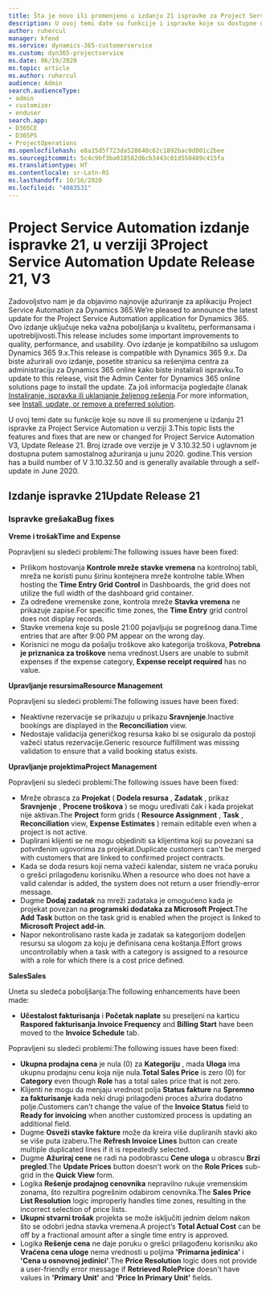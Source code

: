 ```yaml
---
title: Šta je novo ili promenjeno u izdanju 21 ispravke za Project Service Automation u verziji 3
description: U ovoj temi date su funkcije i ispravke koje su dostupne u izdanju 21 ispravke za Project Service Automation u verziji 3.
author: ruhercul
manager: kfend
ms.service: dynamics-365-customerservice
ms.custom: dyn365-projectservice
ms.date: 06/19/2020
ms.topic: article
ms.author: ruhercul
audience: Admin
search.audienceType:
- admin
- customizer
- enduser
search.app:
- D365CE
- D365PS
- ProjectOperations
ms.openlocfilehash: e8a15d5f723da528640c62c1892bac0d801c2bee
ms.sourcegitcommit: 5c4c9bf3ba018562d6cb3443c01d550489c415fa
ms.translationtype: HT
ms.contentlocale: sr-Latn-RS
ms.lasthandoff: 10/16/2020
ms.locfileid: "4083531"
---
```

# <a name="project-service-automation-update-release-21-v3"></a><span data-ttu-id="8d5d9-103">Project Service Automation izdanje ispravke 21, u verziji 3</span><span class="sxs-lookup"><span data-stu-id="8d5d9-103">Project Service Automation Update Release 21, V3</span></span>

<span data-ttu-id="8d5d9-104">Zadovoljstvo nam je da objavimo najnovije ažuriranje za aplikaciju Project Service Automation za Dynamics 365.</span><span class="sxs-lookup"><span data-stu-id="8d5d9-104">We’re pleased to announce the latest update for the Project Service Automation application for Dynamics 365.</span></span> <span data-ttu-id="8d5d9-105">Ovo izdanje uključuje neka važna poboljšanja u kvalitetu, performansama i upotrebljivosti.</span><span class="sxs-lookup"><span data-stu-id="8d5d9-105">This release includes some important improvements to quality, performance, and usability.</span></span> <span data-ttu-id="8d5d9-106">Ovo izdanje je kompatibilno sa uslugom Dynamics 365 9.x.</span><span class="sxs-lookup"><span data-stu-id="8d5d9-106">This release is compatible with Dynamics 365 9.x.</span></span> <span data-ttu-id="8d5d9-107">Da biste ažurirali ovo izdanje, posetite stranicu sa rešenjima centra za administraciju za Dynamics 365 online kako biste instalirali ispravku.</span><span class="sxs-lookup"><span data-stu-id="8d5d9-107">To update to this release, visit the Admin Center for Dynamics 365 online solutions page to install the update.</span></span> <span data-ttu-id="8d5d9-108">Za još informacija pogledajte članak [Instaliranje, ispravka ili uklanjanje željenog rešenja](https://docs.microsoft.com/power-platform/admin/install-remove-preferred-solution).</span><span class="sxs-lookup"><span data-stu-id="8d5d9-108">For more information, see [Install, update, or remove a preferred solution](https://docs.microsoft.com/power-platform/admin/install-remove-preferred-solution).</span></span>

<span data-ttu-id="8d5d9-109">U ovoj temi date su funkcije koje su nove ili su promenjene u izdanju 21 ispravke za Project Service Automation u verziji 3.</span><span class="sxs-lookup"><span data-stu-id="8d5d9-109">This topic lists the features and fixes that are new or changed for Project Service Automation V3, Update Release 21.</span></span> <span data-ttu-id="8d5d9-110">Broj izrade ove verzije je V 3.10.32.50 i uglavnom je dostupna putem samostalnog ažuriranja u junu 2020. godine.</span><span class="sxs-lookup"><span data-stu-id="8d5d9-110">This version has a build number of V 3.10.32.50 and is generally available through a self-update in June 2020.</span></span>

## <a name="update-release-21"></a><span data-ttu-id="8d5d9-111">Izdanje ispravke 21</span><span class="sxs-lookup"><span data-stu-id="8d5d9-111">Update Release 21</span></span>

### <a name="bug-fixes"></a><span data-ttu-id="8d5d9-112">Ispravke grešaka</span><span class="sxs-lookup"><span data-stu-id="8d5d9-112">Bug fixes</span></span>

<span data-ttu-id="8d5d9-113">**Vreme i trošak**</span><span class="sxs-lookup"><span data-stu-id="8d5d9-113">**Time and Expense**</span></span>

<span data-ttu-id="8d5d9-114">Popravljeni su sledeći problemi:</span><span class="sxs-lookup"><span data-stu-id="8d5d9-114">The following issues have been fixed:</span></span>

- <span data-ttu-id="8d5d9-115">Prilikom hostovanja **Kontrole mreže stavke vremena** na kontrolnoj tabli, mreža ne koristi punu širinu kontejnera mreže kontrolne table.</span><span class="sxs-lookup"><span data-stu-id="8d5d9-115">When hosting the **Time Entry Grid Control** in Dashboards, the grid does not utilize the full width of the dashboard grid container.</span></span>
- <span data-ttu-id="8d5d9-116">Za određene vremenske zone, kontrola mreže **Stavka vremena** ne prikazuje zapise.</span><span class="sxs-lookup"><span data-stu-id="8d5d9-116">For specific time zones, the **Time Entry** grid control does not display records.</span></span>
- <span data-ttu-id="8d5d9-117">Stavke vremena koje su posle 21:00 pojavljuju se pogrešnog dana.</span><span class="sxs-lookup"><span data-stu-id="8d5d9-117">Time entries that are after 9:00 PM appear on the wrong day.</span></span>
- <span data-ttu-id="8d5d9-118">Korisnici ne mogu da pošalju troškove ako kategorija troškova, **Potrebna je priznanica za troškove** nema vrednost.</span><span class="sxs-lookup"><span data-stu-id="8d5d9-118">Users are unable to submit expenses if the expense category, **Expense receipt required** has no value.</span></span>

<span data-ttu-id="8d5d9-119">**Upravljanje resursima**</span><span class="sxs-lookup"><span data-stu-id="8d5d9-119">**Resource Management**</span></span>

<span data-ttu-id="8d5d9-120">Popravljeni su sledeći problemi:</span><span class="sxs-lookup"><span data-stu-id="8d5d9-120">The following issues have been fixed:</span></span>

- <span data-ttu-id="8d5d9-121">Neaktivne rezervacije se prikazuju u prikazu **Sravnjenje**.</span><span class="sxs-lookup"><span data-stu-id="8d5d9-121">Inactive bookings are displayed in the **Reconciliation** view.</span></span>
- <span data-ttu-id="8d5d9-122">Nedostaje validacija generičkog resursa kako bi se osiguralo da postoji važeći status rezervacije.</span><span class="sxs-lookup"><span data-stu-id="8d5d9-122">Generic resource fulfillment was missing validation to ensure that a valid booking status exists.</span></span>

<span data-ttu-id="8d5d9-123">**Upravljanje projektima**</span><span class="sxs-lookup"><span data-stu-id="8d5d9-123">**Project Management**</span></span>

<span data-ttu-id="8d5d9-124">Popravljeni su sledeći problemi:</span><span class="sxs-lookup"><span data-stu-id="8d5d9-124">The following issues have been fixed:</span></span>

- <span data-ttu-id="8d5d9-125">Mreže obrasca za **Projekat** ( **Dodela resursa** , **Zadatak** , prikaz **Sravnjenje** , **Procene troškova** ) se mogu uređivati čak i kada projekat nije aktivan.</span><span class="sxs-lookup"><span data-stu-id="8d5d9-125">The **Project** form grids ( **Resource Assignment** , **Task** , **Reconciliation** view, **Expense Estimates** ) remain editable even when a project is not active.</span></span>
- <span data-ttu-id="8d5d9-126">Duplirani klijenti se ne mogu objediniti sa klijentima koji su povezani sa potvrđenim ugovorima za projekat.</span><span class="sxs-lookup"><span data-stu-id="8d5d9-126">Duplicate customers can't be merged with customers that are linked to confirmed project contracts.</span></span>
- <span data-ttu-id="8d5d9-127">Kada se doda resurs koji nema važeći kalendar, sistem ne vraća poruku o grešci prilagođenu korisniku.</span><span class="sxs-lookup"><span data-stu-id="8d5d9-127">When a resource who does not have a valid calendar is added, the system does not return a user friendly-error message.</span></span>
- <span data-ttu-id="8d5d9-128">Dugme **Dodaj zadatak** na mreži zadataka je omogućeno kada je projekat povezan na **programski dodataka za Microsoft Project**.</span><span class="sxs-lookup"><span data-stu-id="8d5d9-128">The **Add Task** button on the task grid is enabled when the project is linked to **Microsoft Project add-in**.</span></span>
- <span data-ttu-id="8d5d9-129">Napor nekontrolisano raste kada je zadatak sa kategorijom dodeljen resursu sa ulogom za koju je definisana cena koštanja.</span><span class="sxs-lookup"><span data-stu-id="8d5d9-129">Effort grows uncontrollably when a task with a category is assigned to a resource with a role for which there is a cost price defined.</span></span>

<span data-ttu-id="8d5d9-130">**Sales**</span><span class="sxs-lookup"><span data-stu-id="8d5d9-130">**Sales**</span></span>

<span data-ttu-id="8d5d9-131">Uneta su sledeća poboljšanja:</span><span class="sxs-lookup"><span data-stu-id="8d5d9-131">The following enhancements have been made:</span></span>

- <span data-ttu-id="8d5d9-132">**Učestalost fakturisanja** i **Početak naplate** su preseljeni na karticu **Raspored fakturisanja**.</span><span class="sxs-lookup"><span data-stu-id="8d5d9-132">**Invoice Frequency** and **Billing Start** have been moved to the **Invoice Schedule** tab.</span></span>

<span data-ttu-id="8d5d9-133">Popravljeni su sledeći problemi:</span><span class="sxs-lookup"><span data-stu-id="8d5d9-133">The following issues have been fixed:</span></span>

- <span data-ttu-id="8d5d9-134">**Ukupna prodajna cena** je nula (0) za **Kategoriju** , mada **Uloga** ima ukupnu prodajnu cenu koja nije nula.</span><span class="sxs-lookup"><span data-stu-id="8d5d9-134">**Total Sales Price** is zero (0) for **Category** even though **Role** has a total sales price that is not zero.</span></span>
- <span data-ttu-id="8d5d9-135">Klijenti ne mogu da menjaju vrednost polja **Status fakture** na **Spremno za fakturisanje** kada neki drugi prilagođeni proces ažurira dodatno polje.</span><span class="sxs-lookup"><span data-stu-id="8d5d9-135">Customers can't change the value of the **Invoice Status** field to **Ready for invoicing** when another customized process is updating an additional field.</span></span>
- <span data-ttu-id="8d5d9-136">Dugme **Osveži stavke fakture** može da kreira više dupliranih stavki ako se više puta izaberu.</span><span class="sxs-lookup"><span data-stu-id="8d5d9-136">The **Refresh Invoice Lines** button can create multiple duplicated lines if it is repeatedly selected.</span></span>
- <span data-ttu-id="8d5d9-137">Dugme **Ažuriraj cene** ne radi na podobrascu **Cene uloga** u obrascu **Brzi pregled**.</span><span class="sxs-lookup"><span data-stu-id="8d5d9-137">The **Update Prices** button doesn't work on the **Role Prices** sub-grid in the **Quick View** form.</span></span>
- <span data-ttu-id="8d5d9-138">Logika **Rešenje prodajnog cenovnika** nepravilno rukuje vremenskim zonama, što rezultira pogrešnim odabirom cenovnika.</span><span class="sxs-lookup"><span data-stu-id="8d5d9-138">The **Sales Price List Resolution** logic improperly handles time zones, resulting in the incorrect selection of price lists.</span></span>
- <span data-ttu-id="8d5d9-139">**Ukupni stvarni trošak** projekta se može isključiti jednim delom nakon što se odobri jedna stavka vremena.</span><span class="sxs-lookup"><span data-stu-id="8d5d9-139">A project’s **Total Actual Cost** can be off by a fractional amount after a single time entry is approved.</span></span>
- <span data-ttu-id="8d5d9-140">Logika **Rešenje cena** ne daje poruku o grešci prilagođenu korisniku ako **Vraćena cena uloge** nema vrednosti u poljima **'Primarna jedinica'** i **'Cena u osnovnoj jedinici'**.</span><span class="sxs-lookup"><span data-stu-id="8d5d9-140">The **Price Resolution** logic does not provide a user-friendly error message if **Retrieved RolePrice** doesn't have values in **'Primary Unit'** and **'Price In Primary Unit'** fields.</span></span>
